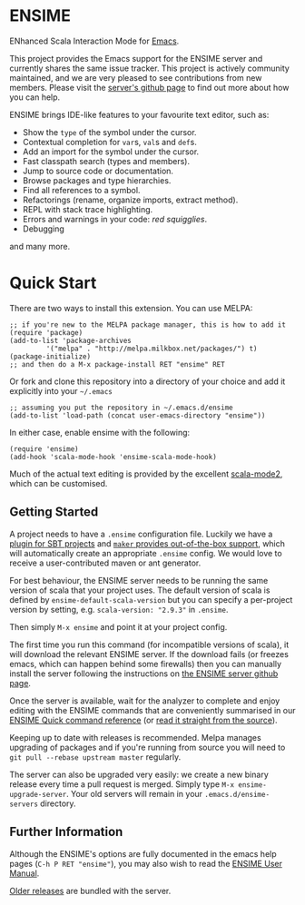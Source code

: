 # ENSIME

ENhanced Scala Interaction Mode for [Emacs](http://www.gnu.org/software/emacs/).

This project provides the Emacs support for the ENSIME server and
currently shares the same issue tracker. This project is actively
community maintained, and we are very pleased to see contributions
from new members. Please visit the
[server's github page](/ensime/ensime-server)
to find out more about how you can help.

ENSIME brings IDE-like features to your favourite text editor, such as:

- Show the `type` of the symbol under the cursor.
- Contextual completion for `var`s, `val`s and `def`s.
- Add an import for the symbol under the cursor.
- Fast classpath search (types and members).
- Jump to source code or documentation.
- Browse packages and type hierarchies.
- Find all references to a symbol.
- Refactorings (rename, organize imports, extract method).
- REPL with stack trace highlighting.
- Errors and warnings in your code: *red squigglies*.
- Debugging

and many more.


# Quick Start

There are two ways to install this extension. You can use MELPA:

```elisp
;; if you're new to the MELPA package manager, this is how to add it
(require 'package)
(add-to-list 'package-archives
	     '("melpa" . "http://melpa.milkbox.net/packages/") t)
(package-initialize)
;; and then do a M-x package-install RET "ensime" RET
```

Or fork and clone this repository into a directory of your choice and
add it explicitly into your `~/.emacs`

```elisp
;; assuming you put the repository in ~/.emacs.d/ensime
(add-to-list 'load-path (concat user-emacs-directory "ensime"))
```


In either case, enable ensime with the following:

```elisp
(require 'ensime)
(add-hook 'scala-mode-hook 'ensime-scala-mode-hook)
```

Much of the actual text editing is provided by the excellent
[scala-mode2](https://github.com/hvesalai/scala-mode2), which can
be customised.


## Getting Started

A project needs to have a `.ensime` configuration file. Luckily we
have a [plugin for SBT projects](https://github.com/ensime/ensime-sbt/)
and [`maker` provides out-of-the-box support](https://github.com/cage433/maker),
which will automatically create an appropriate `.ensime` config.
We would love to receive a user-contributed maven or ant generator.

For best behaviour, the ENSIME server needs to be running the same
version of scala that your project uses. The default version of scala
is defined by `ensime-default-scala-version` but you can specify
a per-project version by setting, e.g. `scala-version: "2.9.3"` in
`.ensime`.

Then simply `M-x ensime` and point it at your project config.

The first time you run this command (for incompatible versions of scala), it will download the
relevant ENSIME server.
If the download fails (or freezes emacs, which can happen behind some firewalls)
then you can manually install the server following the instructions on
[the ENSIME server github page](https://github.com/ensime/ensime-server#quick-start).


Once the server is available, wait for the analyzer to complete and
enjoy editing with the ENSIME commands that are conveniently
summarised in our
[ENSIME Quick command reference](https://github.com/ensime/ensime-emacs/wiki/Quick-command-reference)
(or [read it straight from the source](https://github.com/ensime/ensime-emacs/blob/master/ensime.el#L393)).


Keeping up to date with releases is recommended. Melpa manages upgrading of
packages and if you're running from source you will need to
`git pull --rebase upstream master` regularly.

The server can also be upgraded very easily: we create a new binary release every time a
pull request is merged. Simply type `M-x ensime-upgrade-server`. Your old servers will
remain in your `.emacs.d/ensime-servers` directory.


## Further Information

Although the ENSIME's options are fully documented in the emacs
help pages (`C-h P RET "ensime"`), you may also wish to read the [ENSIME User
Manual](http://ensime.github.io/).

[Older releases](https://www.dropbox.com/sh/ryd981hq08swyqr/V9o9rDvxkS/ENSIME%20Releases)
are bundled with the server.
